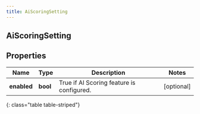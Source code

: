 ```yaml
---
title: AiScoringSetting
---
```

## AiScoringSetting

## Properties

|Name | Type | Description | Notes|
|------------ | ------------- | ------------- | -------------|
| **enabled** | **bool** | True if AI Scoring feature is configured. | [optional] |
{: class="table table-striped"}


